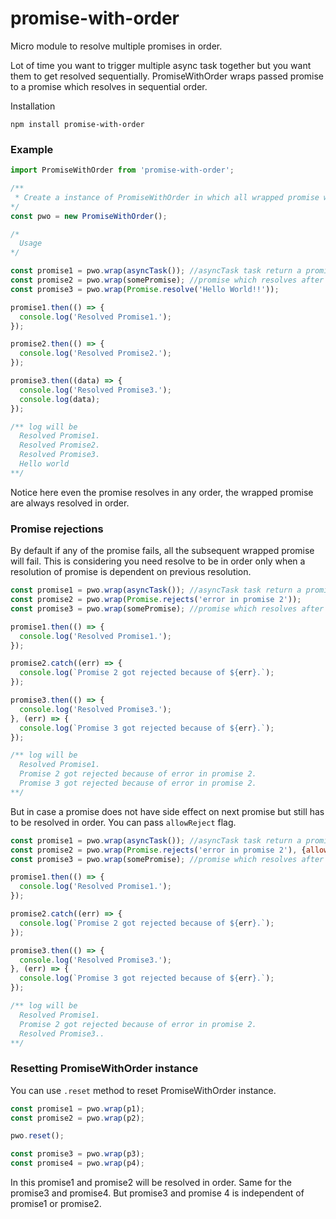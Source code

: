 # promise-with-order
Micro module to resolve multiple promises in order. 

Lot of time you want to trigger multiple async task together but you want them to get resolved sequentially. PromiseWithOrder wraps passed promise to a promise which resolves in sequential order.

Installation
```
npm install promise-with-order
```

### Example
```js
import PromiseWithOrder from 'promise-with-order';

/**
 * Create a instance of PromiseWithOrder in which all wrapped promise will be resolved sequentially.
*/
const pwo = new PromiseWithOrder();

/* 
  Usage
*/

const promise1 = pwo.wrap(asyncTask()); //asyncTask task return a promise here which resolves after 1s.
const promise2 = pwo.wrap(somePromise); //promise which resolves after .5s
const promise3 = pwo.wrap(Promise.resolve('Hello World!!'));

promise1.then(() => {
  console.log('Resolved Promise1.');
});

promise2.then(() => {
  console.log('Resolved Promise2.');
});

promise3.then((data) => {
  console.log('Resolved Promise3.');
  console.log(data);
});

/** log will be 
  Resolved Promise1.
  Resolved Promise2.
  Resolved Promise3.
  Hello world
**/
```
Notice here even the promise resolves in any order, the wrapped promise are always resolved in order. 

### Promise rejections
By default if any of the promise fails, all the subsequent wrapped promise will fail. This is considering you need resolve to be in order only when a resolution of promise is dependent on previous resolution.

```js
const promise1 = pwo.wrap(asyncTask()); //asyncTask task return a promise here which resolves after 1s.
const promise2 = pwo.wrap(Promise.rejects('error in promise 2')); 
const promise3 = pwo.wrap(somePromise); //promise which resolves after .5s

promise1.then(() => {
  console.log('Resolved Promise1.');
});

promise2.catch((err) => {
  console.log(`Promise 2 got rejected because of ${err}.`);
});

promise3.then(() => {
  console.log('Resolved Promise3.');
}, (err) => {
  console.log(`Promise 3 got rejected because of ${err}.`);
});

/** log will be 
  Resolved Promise1.
  Promise 2 got rejected because of error in promise 2.
  Promise 3 got rejected because of error in promise 2.
**/
```

But in case a promise does not have side effect on next promise but still has to be resolved in order. You can pass `allowReject` flag.
```js
const promise1 = pwo.wrap(asyncTask()); //asyncTask task return a promise here which resolves after 1s.
const promise2 = pwo.wrap(Promise.rejects('error in promise 2'), {allowReject: true}); 
const promise3 = pwo.wrap(somePromise); //promise which resolves after .5s

promise1.then(() => {
  console.log('Resolved Promise1.');
});

promise2.catch((err) => {
  console.log(`Promise 2 got rejected because of ${err}.`);
});

promise3.then(() => {
  console.log('Resolved Promise3.');
}, (err) => {
  console.log(`Promise 3 got rejected because of ${err}.`);
});

/** log will be 
  Resolved Promise1.
  Promise 2 got rejected because of error in promise 2.
  Resolved Promise3..
**/
```

### Resetting PromiseWithOrder instance
You can use `.reset` method to reset PromiseWithOrder instance.
```js
const promise1 = pwo.wrap(p1);
const promise2 = pwo.wrap(p2);

pwo.reset();

const promise3 = pwo.wrap(p3);
const promise4 = pwo.wrap(p4);
```
In this promise1 and promise2 will be resolved in order. Same for the promise3 and promise4. But promise3 and promise 4 is independent of promise1 or promise2.
